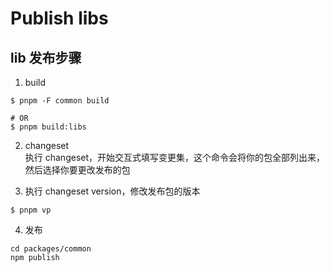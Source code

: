 # Publish libs


## lib 发布步骤

1. build
```
$ pnpm -F common build

# OR
$ pnpm build:libs

```

2. changeset  
执行 changeset，开始交互式填写变更集，这个命令会将你的包全部列出来，然后选择你要更改发布的包

3. 执行 changeset version，修改发布包的版本
```
$ pnpm vp
```

4. 发布

```
cd packages/common
npm publish
```